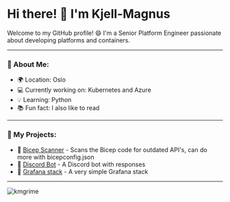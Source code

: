 <h1 align="left"></h1>

# Hi there! 👋 I'm Kjell-Magnus

Welcome to my GitHub profile! 😄 I'm a Senior Platform Engineer passionate about developing platforms and containers.

---

### 🚀 About Me:
- 🌍 Location: Oslo
- 💻 Currently working on: Kubernetes and Azure
- 💡 Learning: Python
- 📚 Fun fact: I also like to read

---

### 🌟 My Projects:
- 🔗 [Bicep Scanner](https://github.com/kmgrime/bicep-api-scanner) - Scans the Bicep code for outdated API's, can do more with bicepconfig.json
- 🔗 [Discord Bot](https://github.com/kmgrime/pybot_discord) - A Discord bot with responses
- 🔗 [Grafana stack](https://github.com/kmgrime/ninja-monitor) - A very simple Grafana stack

---

<p align="left"> <img src="https://komarev.com/ghpvc/?username=kmgrime&label=Profile%20views&color=lightgrey&style=flat" alt="kmgrime" /></p>
